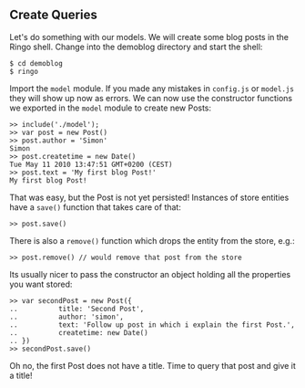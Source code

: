 Create Queries
-----------------------------------

Let's do something with our models. We will create some blog posts in the Ringo shell. Change into the demoblog directory and start the shell:

    $ cd demoblog
    $ ringo

Import the `model` module. If you made any mistakes in `config.js` or `model.js` they will show up now as errors. We can now use the constructor functions we exported in the `model` module to create new Posts:

    >> include('./model');
    >> var post = new Post()
    >> post.author = 'Simon'
    Simon
    >> post.createtime = new Date()
    Tue May 11 2010 13:47:51 GMT+0200 (CEST)
    >> post.text = 'My first blog Post!'
    My first blog Post!
    
That was easy, but the Post is not yet persisted! Instances of store entities have a `save()` function that takes care of that:
    
    >> post.save()
    
There is also a `remove()` function which drops the entity from the store, e.g.:

    >> post.remove() // would remove that post from the store

Its usually nicer to pass the constructor an object holding all the properties you want stored:

    >> var secondPost = new Post({
    ..          title: 'Second Post',
    ..          author: 'simon',
    ..          text: 'Follow up post in which i explain the first Post.',
    ..          createtime: new Date()
    .. })
    >> secondPost.save()

Oh no, the first Post does not have a title. Time to query that post and give it a title!

